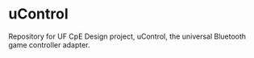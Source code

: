 # uControl
Repository for UF CpE Design project,  uControl, the universal Bluetooth game controller adapter.
